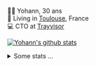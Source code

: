 <p>
  👨🏻 <bold>Yohann</bold>, 30 ans<br/>
  💼 Living in <a href="https://www.google.com/maps?q=toulouse">Toulouse</a>, France<br/>
  💻 CTO at <a href="https://trayvisor.com/">Trayvisor</a><br/>
</p>

<a href="https://github.com/anuraghazra/github-readme-stats"><img align="center" src="https://github-readme-stats-dviw-8taegaswk-yohann84ls-projects.vercel.app//api?username=yohann84L&show_icons=true&include_all_commits=true" alt="Yohann's github stats" /> </a>


<details>
  <summary>Some stats ...</summary><br/>
  

<!--START_SECTION:waka-->
![Code Time](http://img.shields.io/badge/Code%20Time-1%2C410%20hrs%205%20mins-blue)

![Profile Views](http://img.shields.io/badge/Profile%20Views-0-blue)

**🐱 My GitHub Data** 

> 📦 441.0 kB Used in GitHub's Storage 
 > 
> 🏆 761 Contributions in the Year 2025
 > 
> 🚫 Not Opted to Hire
 > 
> 📜 26 Public Repositories 
 > 
> 🔑 21 Private Repositories 
 > 
**I'm an Early 🐤** 

```text
🌞 Morning                33743 commits       ███████░░░░░░░░░░░░░░░░░░   29.67 % 
🌆 Daytime                65755 commits       ██████████████░░░░░░░░░░░   57.81 % 
🌃 Evening                14056 commits       ███░░░░░░░░░░░░░░░░░░░░░░   12.36 % 
🌙 Night                  184 commits         ░░░░░░░░░░░░░░░░░░░░░░░░░   00.16 % 
```
📅 **I'm Most Productive on Friday** 

```text
Monday                   21732 commits       █████░░░░░░░░░░░░░░░░░░░░   19.11 % 
Tuesday                  21229 commits       █████░░░░░░░░░░░░░░░░░░░░   18.66 % 
Wednesday                22949 commits       █████░░░░░░░░░░░░░░░░░░░░   20.18 % 
Thursday                 22644 commits       █████░░░░░░░░░░░░░░░░░░░░   19.91 % 
Friday                   23037 commits       █████░░░░░░░░░░░░░░░░░░░░   20.25 % 
Saturday                 785 commits         ░░░░░░░░░░░░░░░░░░░░░░░░░   00.69 % 
Sunday                   1362 commits        ░░░░░░░░░░░░░░░░░░░░░░░░░   01.20 % 
```


📊 **This Week I Spent My Time On** 

```text
🕑︎ Time Zone: Europe/Paris

💬 Programming Languages: 
HTTP Request             12 hrs 4 mins       █████████████████████░░░░   85.99 % 
Other                    1 hr 58 mins        ████░░░░░░░░░░░░░░░░░░░░░   14.01 % 

🔥 Editors: 
Zed                      13 hrs 23 mins      ████████████████████████░   95.36 % 
Zoom                     39 mins             █░░░░░░░░░░░░░░░░░░░░░░░░   04.64 % 

💻 Operating System: 
Mac                      14 hrs 2 mins       █████████████████████████   100.00 % 
```

**I Mostly Code in Python** 

```text
Python                   26 repos            █████████████░░░░░░░░░░░░   52.00 % 
Jupyter Notebook         4 repos             ██░░░░░░░░░░░░░░░░░░░░░░░   08.00 % 
JavaScript               3 repos             ██░░░░░░░░░░░░░░░░░░░░░░░   06.00 % 
HTML                     2 repos             █░░░░░░░░░░░░░░░░░░░░░░░░   04.00 % 
Shell                    2 repos             █░░░░░░░░░░░░░░░░░░░░░░░░   04.00 % 
```




 Last Updated on 26/10/2025 00:47:23 UTC
<!--END_SECTION:waka-->
